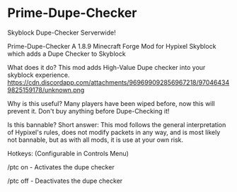 # Prime-Dupe-Checker

Skyblock Dupe-Checker Serverwide!

Prime-Dupe-Checker
A 1.8.9 Minecraft Forge Mod for Hypixel Skyblock which adds a Dupe Checker to Skyblock

What does it do?
This mod adds High-Value Dupe checker into your skyblock experience. https://cdn.discordapp.com/attachments/969699092856967218/970464349825159178/unknown.png

Why is this useful?
Many players have been wiped before, now this will prevent it. Don't buy anything before Dupe-Checking it!

Is this bannable?
Short answer: This mod follows the general interpretation of Hypixel's rules, does not modify packets in any way, and is most likely not bannable, but as with all mods, it is use at your own risk.

Hotkeys:
(Configurable in Controls Menu)

/ptc on - Activates the dupe checker 

/ptc off - Deactivates the dupe checker

